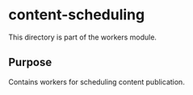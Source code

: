 # content-scheduling

This directory is part of the workers module.

## Purpose

Contains workers for scheduling content publication.
